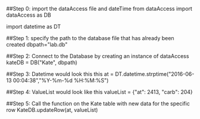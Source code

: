 ##Step 0: import the dataAccess file and dateTime
from dataAccess import dataAccess as DB

import datetime as DT

##Step 1: specify the path to the database file that has already been created
dbpath="lab.db"

##Step 2: Connect to the Database by creating an instance of dataAccess
kateDB = DB("Kate", dbpath)

##Step 3: Datetime would look this this
at = DT.datetime.strptime("2016-06-13 00:04:38","%Y-%m-%d %H:%M:%S")

##Step 4: ValueList would look like this
valueList = {"at": 2413, "carb": 204}

##Step 5: Call the function on the Kate table with new data for the specific row
KateDB.updateRow(at, valueList)
